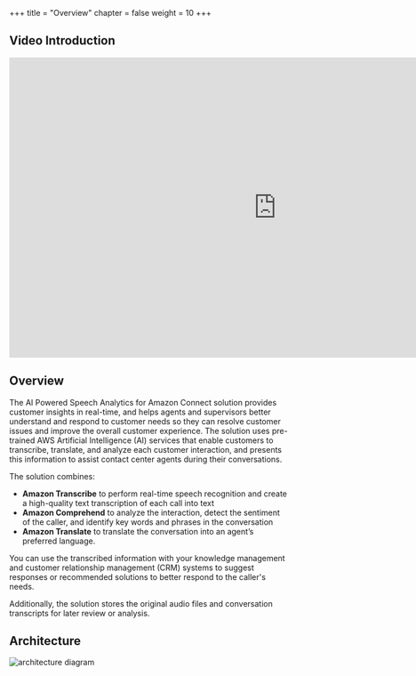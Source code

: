 +++
title = "Overview"
chapter = false
weight = 10
+++

## Video Introduction

<iframe width="960" height="540" src="https://www.youtube.com/embed/PvnbGpRcV64" frameborder="0" allow="accelerometer; autoplay; encrypted-media; gyroscope; picture-in-picture" allowfullscreen></iframe>

## Overview

The AI Powered Speech Analytics for Amazon Connect solution provides customer insights in real-time, and helps agents and supervisors better understand and respond to customer needs so they can resolve customer issues and improve the overall customer experience. The solution uses pre-trained AWS Artificial Intelligence (AI) services that enable customers to transcribe, translate, and analyze each customer interaction, and presents this information to assist contact center agents during their conversations.

The solution combines:

* **Amazon Transcribe** to perform real-time speech recognition and create a high-quality text transcription of each call into text
* **Amazon Comprehend** to analyze the interaction, detect the sentiment of the caller, and identify key words and phrases in the conversation
* **Amazon Translate** to translate the conversation into an agent’s preferred language.

You can use the transcribed information with your knowledge management and customer relationship management (CRM) systems to suggest responses or recommended solutions to better respond to the caller's needs.

Additionally, the solution stores the original audio files and conversation transcripts for later review or analysis.

## Architecture

![architecture diagram](/images/connect-transcribe/ai-powered-speech-amazon-connect-architecture.png)
